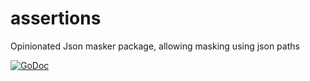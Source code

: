 # assertions
Opinionated Json masker package, allowing masking using json paths

[![GoDoc](https://img.shields.io/badge/pkg.go.dev-doc-blue)](http://pkg.go.dev/github.com/AndrewHany/json-masker)

